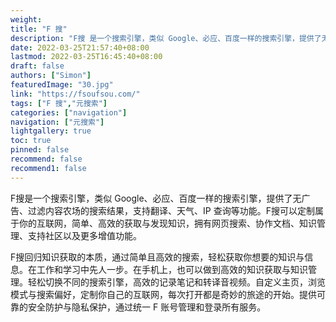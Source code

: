 ```yaml
---
weight: 
title: "F 搜"
description: "F搜 是一个搜索引擎，类似 Google、必应、百度一样的搜索引擎，提供了无广告、过滤内容农场的搜索结果，支持翻译、天气、IP 查询等功能。"
date: 2022-03-25T21:57:40+08:00
lastmod: 2022-03-25T16:45:40+08:00
draft: false
authors: ["Simon"]
featuredImage: "30.jpg"
link: "https://fsoufsou.com/"
tags: ["F 搜","元搜索"]
categories: ["navigation"]
navigation: ["元搜索"]
lightgallery: true
toc: true
pinned: false
recommend: false
recommend1: false
---
```

F搜是一个搜索引擎，类似 Google、必应、百度一样的搜索引擎，提供了无广告、过滤内容农场的搜索结果，支持翻译、天气、IP 查询等功能。F搜可以定制属于你的互联网，简单、高效的获取与发现知识，拥有网页搜索、协作文档、知识管理、支持社区以及更多增值功能。

F搜回归知识获取的本质，通过简单且高效的搜索，轻松获取你想要的知识与信息。在工作和学习中先人一步。在手机上，也可以做到高效的知识获取与知识管理。轻松切换不同的搜索引擎，高效的记录笔记和转译音视频。自定义主页，浏览模式与搜索偏好，定制你自己的互联网，每次打开都是奇妙的旅途的开始。提供可靠的安全防护与隐私保护，通过统一 F 账号管理和登录所有服务。